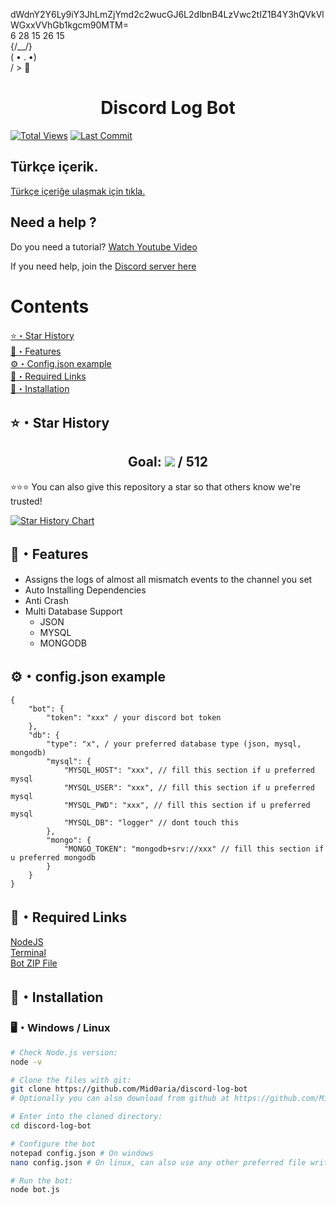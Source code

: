 dWdnY2Y6Ly9iY3JhLmZjYmd2c2wucGJ6L2dlbnB4LzVwc2tIZ1B4Y3hQVkVlWGxxVVhGb1kgcm90MTM= </br>
6 28 15 26 15<br> {/\_\_/}</br>( • . •)</br>/ > 🤍

<h1 align="center">Discord Log Bot</h1>

<p align="center">

[![Total Views](https://hits.sh/github.com/Mid0aria/discord-log-bot.svg?view=today-total&label=Repo%20Today/Total%20Views&color=770ca1&labelColor=007ec6)](https://github.com/Mid0aria/discord-log-bot)
[![Last Commit](https://img.shields.io/github/last-commit/mid0aria/discord-log-bot)](https://github.com/Mid0aria/discord-log-bot)

## Türkçe içerik.
[Türkçe içeriğe ulaşmak için tıkla.](https://github.com/TexaPY/discord-log-bot/blob/main/README_TR.md)

## Need a help ?

Do you need a tutorial? [Watch Youtube Video](https://www.youtube.com/watch?v=QYC9apZHG5o)

If you need help, join the [Discord server here](https://discord.gg/WzYXVbXt6C)

</p>

# Contents

[⭐・Star History](#star-history)<br>
[👑・Features](#features)<br>
[⚙・Config.json example](#configjson-example)<br>
[🔗・Required Links](#required-links)<br>
[🎈・Installation](#Installation)<br>

## ⭐・Star History

<h2 align="center">Goal: <a href="https://github.com/Mid0aria/discord-log-bot/stargazers"><img src="https://img.shields.io/github/stars/Mid0aria/discord-log-bot" /></a> / 512</h2>
⭐⭐⭐ You can also give this repository a star so that others know we're trusted!<br>

[![Star History Chart](https://api.star-history.com/svg?repos=Mid0aria/discord-log-bot&type=Date)](https://star-history.com/#Mid0aria/discord-log-bot&Date)

## 👑・Features

-   Assigns the logs of almost all mismatch events to the channel you set
-   Auto Installing Dependencies
-   Anti Crash
-   Multi Database Support
    -   JSON
    -   MYSQL
    -   MONGODB

## ⚙・config.json example

```
{
    "bot": {
        "token": "xxx" / your discord bot token
    },
    "db": {
        "type": "x", / your preferred database type (json, mysql, mongodb)
        "mysql": {
            "MYSQL_HOST": "xxx", // fill this section if u preferred mysql
            "MYSQL_USER": "xxx", // fill this section if u preferred mysql
            "MYSQL_PWD": "xxx", // fill this section if u preferred mysql
            "MYSQL_DB": "logger" // dont touch this
        },
        "mongo": {
            "MONGO_TOKEN": "mongodb+srv://xxx" // fill this section if u preferred mongodb
        }
    }
}

```

## 🔗・Required Links

[NodeJS](https://nodejs.org/en/)<br>
[Terminal](https://apps.microsoft.com/detail/9n0dx20hk701)<br>
[Bot ZIP File](https://github.com/Mid0aria/discord-log-bot/archive/refs/heads/main.zip)

## 🎈・Installation

### 🖥️・Windows / Linux

```bash
# Check Node.js version:
node -v

# Clone the files with git:
git clone https://github.com/Mid0aria/discord-log-bot
# Optionally you can also download from github at https://github.com/Mid0aria/discord-log-bot/archive/refs/heads/main.zip

# Enter into the cloned directory:
cd discord-log-bot

# Configure the bot
notepad config.json # On windows
nano config.json # On linux, can also use any other preferred file writing software

# Run the bot:
node bot.js
```
